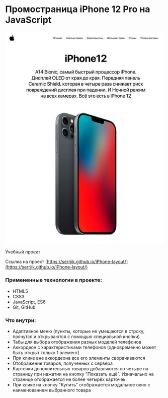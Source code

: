 # Промостраница iPhone 12 Pro на JavaScript

![Скриншот шапки промостраницы iPhone 12 Pro](https://raw.githubusercontent.com/Serrjik/iPhone-layout/master/screenshot.jpg)


Учебный проект

Ссылка на проект [https://serrjik.github.io/iPhone-layout/](https://serrjik.github.io/iPhone-layout/)

### Примененные технологии в проекте:

* HTML5
* CSS3
* JavaScript, ES6
* Git, GitHub

### Что внутри:

* Адаптивное меню (пункты, которые не умещаются в строку, прячутся и открываются с помощью специальной кнопки)
* Табы для выбора отображения разных моделей телефонов
* Аккордеон с характеристиками телефонов (одновременно может быть открыт только 1 элемент)
* При клике вне аккордеона все его элементы сворачиваются
* Отображение товаров, полученных с сервера
* Карточки дополнительных товаров добавляются по четыре на страницу при нажатии на кнопку "Показать ещё". Изначально на странице отображается не более четырёх карточек.
* При клике на кнопку "Купить" отображается модальное окно с наименованием выбранного товара
